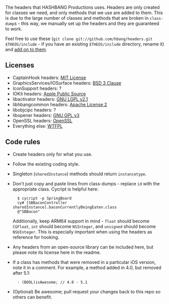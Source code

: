 The headers that HASHBANG Productions uses. Headers are only created for classes we need, and only methods that we use are added to them. This is due to the large number of classes and methods that are broken in `class-dump`s - this way, we manually set up the headers and they are guaranteed to work.

Feel free to use these (`git clone git://github.com/hbang/headers.git $THEOS/include` - if you have an existing `$THEOS/include` directory, rename it) and [add on to them](https://github.com/hbang/headers/pulls).

## Licenses
* CaptainHook headers: [MIT License](http://mit-license.org/)
* GraphicsServices/IOSurface headers: [BSD 3 Clause](http://opensource.org/licenses/BSD-3-Clause)
* IconSupport headers: ?
* IOKit headers: [Apple Public Source](http://www.opensource.apple.com/apsl)
* libactivator headers: [GNU LGPL v2.1](https://www.gnu.org/licenses/old-licenses/lgpl-2.1.html)
* libhbangcommon headers: [Apache License 2](https://www.apache.org/licenses/LICENSE-2.0.html)
* libobjcipc headers: ?
* libopener headers: [GNU GPL v3](https://www.gnu.org/copyleft/gpl.html)
* OpenSSL headers: [OpenSSL](https://www.openssl.org/source/license.html)
* Everything else: [WTFPL](http://wtfpl.net)

## Code rules
* Create headers only for what you use.
* Follow the existing coding style.
* Singleton (`sharedInstance`) methods should return `instancetype`.
* Don't just copy and paste lines from class-dumps - replace `id` with the appropriate class. Cycript is helpful here:

        $ cycript -p SpringBoard
        cy# [SBBaconController sharedInstance].baconCurrentlyBeingEaten.class
        @"SBBacon"

    Additionally, keep ARM64 support in mind - `float` should become `CGFloat`, `int` should become `NSInteger`, and `unsigned` should become `NSUInteger`. This is especially important when using the headers as reference for hooking.
* Any headers from an open-source library can be included here, but please note its license here in the readme.
* If a class has methods that were removed in a particular iOS version, note it in a comment. For example, a method added in 4.0, but removed after 5.1:

        - (BOOL)isAwesome; // 4.0 - 5.1
* (Optional) Be awesome; pull request your changes back to this repo so others can benefit.
